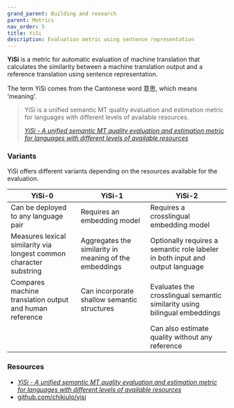 ```yaml
---
grand_parent: Building and research
parent: Metrics
nav_order: 5
title: YiSi
description: Evaluation metric using sentence representation
---
```


**YiSi** is a metric for automatic evaluation of machine translation that calculates the similarity between a machine translation output and a reference translation using sentence representation.

The term YiSi comes from the Cantonese word 意思, which means ‘meaning’.

> YiSi is a unified semantic MT quality evaluation and estimation metric for languages with different levels of available resources.
>
> [*YiSi - A unified semantic MT quality evaluation and estimation metric for languages with different levels of available resources*](#resources-and-papers)

### Variants

YiSi offers different variants depending on the resources available for the evaluation.

| YiSi-0 | YiSi-1 | YiSi-2 |
| --- | --- | --- |
| Can be deployed to any language pair | Requires an embedding model | Requires a crosslingual embedding model |
| Measures lexical similarity via longest common character substring | Aggregates the similarity in meaning of the embeddings | Optionally requires a semantic role labeler in both input and output language |
| Compares machine translation output and human reference | Can incorporate shallow semantic structures | Evaluates the crosslingual semantic similarity using bilingual embeddings |
| | | Can also estimate quality without any reference |


### Resources

- [*YiSi - A unified semantic MT quality evaluation and estimation metric for languages with different levels of available resources*](https://aclanthology.org/W19-5358.pdf)
- [github.com/chikiulo/yisi](https://github.com/chikiulo/yisi)
